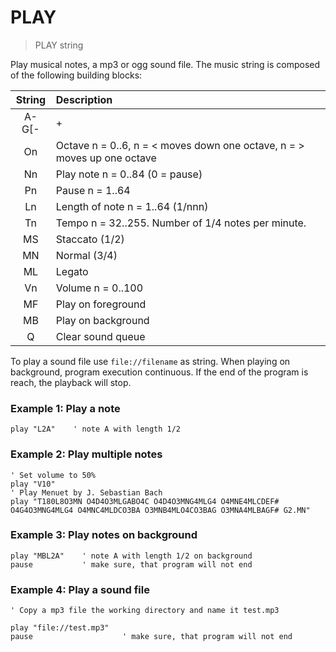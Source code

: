 # PLAY

> PLAY string

Play musical notes, a mp3 or ogg sound file. The music string is composed of the following building blocks:

| String               | Description                               
| :-------------------:|:------------------------------------------
| A-G[-|+|#][nnn][.]   | Play note A..G, +|# is sharp, - is flat, . is multiplier 1.5
| On                   | Octave n = 0..6,  n = < moves down one octave, n = > moves up one octave
| Nn                   | Play note n = 0..84 (0 = pause)
| Pn                   | Pause n = 1..64
| Ln                   | Length of note n = 1..64 (1/nnn)
| Tn                   | Tempo n = 32..255. Number of 1/4 notes per minute.
| MS                   | Staccato (1/2)
| MN                   | Normal (3/4)
| ML                   | Legato
| Vn                   | Volume n = 0..100
| MF                   | Play on foreground
| MB                   | Play on background
| Q                    | Clear sound queue

To play a sound file use `file://filename` as string. When playing on background, program execution continuous. If the end of the program is reach, the playback will stop.

### Example 1: Play a note

```
play "L2A"    ' note A with length 1/2
```

### Example 2: Play multiple notes

```
' Set volume to 50%
play "V10"  
' Play Menuet by J. Sebastian Bach
play "T180L8O3MN O4D4O3MLGABO4C O4D4O3MNG4MLG4 O4MNE4MLCDEF# O4G4O3MNG4MLG4 O4MNC4MLDCO3BA O3MNB4MLO4CO3BAG O3MNA4MLBAGF# G2.MN"
````

### Example 3: Play notes on background

```
play "MBL2A"    ' note A with length 1/2 on background
pause           ' make sure, that program will not end
```

### Example 4: Play a sound file

```
' Copy a mp3 file the working directory and name it test.mp3

play "file://test.mp3"
pause                    ' make sure, that program will not end
```


